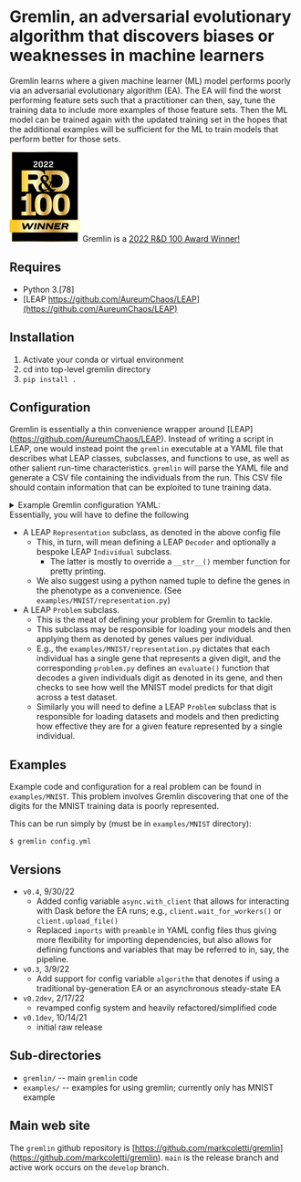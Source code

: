 # Gremlin, an adversarial evolutionary algorithm that discovers biases or weaknesses in machine learners

Gremlin learns where a given machine learner (ML) model performs poorly via an
adversarial evolutionary algorithm (EA).  The EA will find the worst 
performing feature sets such that a practitioner can then, say, tune the 
training data to include more examples of those feature sets.  Then the ML
model can be trained again with the updated training set in the hopes that 
the additional examples will be sufficient for the ML to train models that 
perform better for those sets.

![2022 R&D 100 Award Winner](RD100_2022_Winner_Logo-small.png) Gremlin is a [2022 R&D 100 Award Winner!](https://www.rdworldonline.com/rd-100-winners-for-2022-are-announced/)

## Requires
* Python 3.[78]
* [LEAP https://github.com/AureumChaos/LEAP](https://github.com/AureumChaos/LEAP)

## Installation

1. Activate your conda or virtual environment
2. cd into top-level gremlin directory
3. `pip install .`

## Configuration
Gremlin is essentially a thin convenience wrapper around [LEAP]
(https://github.com/AureumChaos/LEAP).  Instead of writing a script in LEAP, 
one would instead point the `gremlin` executable at a YAML file that describes 
what LEAP classes, subclasses, and functions to use, as well as other salient 
run-time characteristics. `gremlin` will parse the YAML file and generate a 
CSV file containing the individuals from the run.  This CSV file should 
contain information that can be exploited to tune training data.

<details>
  <summary>Example Gremlin configuration YAML:</summary>

```yaml
pop_size: 25
algorithm: async # or bgen
async: # parameters for asynchronous steady-state EA
  init_pop_size: ${pop_size}
  max_births: 2000
  ind_file: inds.csv # optional file for writing individuals as they are evaluated
  ind_file_probe: probe.log_ind # optional functor or function for writing ind_file

pop_file: pop.csv # where we will write out each generation in CSV format
problem: problem.QLearnerBalanceProblem("${env:GREMLIN_QLEARNER_CARTPOLE_MODEL_FPATH}")
representation: representation.BalanceRepresentation()
preamble: |
  import probe # need to import our probe.py so that LEAP sees our probe pipeline operator
pipeline: # isotropic means we mutate all genes with the given stds
  - ops.random_selection
  - ops.clone
  - mutate_gaussian(expected_num_mutations='isotropic', std=[0.1, 0.001, 0.01, 0.001], hard_bounds=representation.BalanceRepresentation.genome_bounds)
  - ops.pool(size=1)
```
</details>
Essentially, you will have to define the following

* A LEAP `Representation` subclass, as denoted in the above config file
  * This, in turn, will mean defining a LEAP `Decoder` and optionally a 
    bespoke LEAP `Individual` subclass.
    * The latter is mostly to override a `__str__()` member function for 
      pretty printing.
  * We also suggest using a python named tuple to define the genes in the 
    phenotype as a convenience.  (See `examples/MNIST/representation.py`)
* A LEAP `Problem` subclass.
  * This is the meat of defining your problem for Gremlin to tackle.
  * This subclass may be responsible for loading your models and then 
    applying them as denoted by genes values per individual.
  * E.g., the `examples/MNIST/representation.py` dictates that each 
    individual has a single gene that represents a given digit, and the 
    corresponding `problem.py` defines an `evaluate()` function that decodes 
    a given individuals digit as denoted in its gene, and then checks to see 
    how well the MNIST model predicts for that digit across a test dataset.
  * Similarly you will need to define a LEAP `Problem` subclass that is 
    responsible for loading datasets and models and then predicting how 
    effective they are for a given feature represented by a single individual.

## Examples
Example code and configuration for a real problem can be found in `examples/MNIST`.
This problem involves Gremlin discovering that one of the digits for the MNIST
training data is poorly represented.

This can be run simply by (must be in `examples/MNIST` directory):

```
$ gremlin config.yml
```

## Versions

* `v0.4`, 9/30/22
  * Added config variable `async.with_client` that allows for interacting 
    with Dask before the EA runs; e.g., `client.wait_for_workers()` or 
    `client.upload_file()`
  * Replaced `imports` with `preamble` in YAML config files thus giving more
    flexibility for importing dependencies, but also allows for defining
    functions and variables that may be referred to in, say, the pipeline.
* `v0.3`, 3/9/22
  * Add support for config variable `algorithm` that denotes if using a 
    traditional by-generation EA or an asynchronous steady-state EA
* `v0.2dev`, 2/17/22 
  * revamped config system and heavily 
    refactored/simplified code
* `v0.1dev`, 10/14/21 
  * initial raw release

## Sub-directories
* `gremlin/` -- main `gremlin` code
* `examples/` -- examples for using gremlin; currently only has MNIST example

## Main web site

The `gremlin` github repository is [https://github.com/markcoletti/gremlin]
(https://github.com/markcoletti/gremlin).  `main` is the release branch and 
active work occurs on the `develop` branch.

